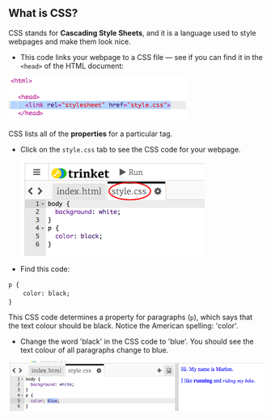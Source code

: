 ## What is CSS?

CSS stands for **Cascading Style Sheets**, and it is a language used to style webpages and make them look nice.

+ This code links your webpage to a CSS file — see if you can find it in the `<head>` of the HTML document:

![screenshot](images/birthday-css-link.png)

CSS lists all of the **properties** for a particular tag.

+ Click on the `style.css` tab to see the CSS code for your webpage.

	![screenshot](images/birthday-css-tab.png)

+ Find this code:

```html
p {
	color: black;
}
```

This CSS code determines a property for paragraphs (`p`), which says that the text colour should be black. Notice the American spelling: 'color'.

+ Change the word 'black' in the CSS code to 'blue'. You should see the text colour of all paragraphs change to blue.

![screenshot](images/birthday-edit-css.png)
